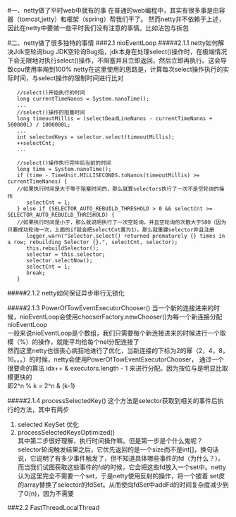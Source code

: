 #一、netty做了平时web中就有的事
    在普通的web编程中，其实有很多事是由容器（tomcat,jetty）和框架（spring）帮我们干了。
    然而netty并不依赖于上述，因此在netty中要做一些平时我们没有注意的事情。比如沾包与拆包
    
#二、netty做了很多独特的事情
###2.1 nioEventLoop
#####2.1.1 netty如何解决Jdk空轮询bug
    JDK空轮询Bug指，jdk本身在处理select()操作时，在极端情况下会无限地对执行select()操作，不阻塞并且立即返回，然后立即再执行。这会导致cpu使用率飚到100%
  netty在这里使用的思路是，计算每次select操作执行的实际时间，与select操作的限制时间进行比对  
  ``` 
     //select()开始执行的时间
     long currentTimeNanos = System.nanoTime();
     ...
     //select()操作的阻塞时间
     long timeoutMillis = (selectDeadLineNanos - currentTimeNanos + 500000L) / 1000000L;
     ...
     int selectedKeys = selector.select(timeoutMillis);
     ++selectCnt;
     ...
                   
     //select()操作执行完毕后当前的时间
     long time = System.nanoTime();
     if (time - TimeUnit.MILLISECONDS.toNanos(timeoutMillis) >= currentTimeNanos) {
     //如果执行时间是大于等于阻塞时间的，那么就算selectors执行了一次不是空轮询的操作
        selectCnt = 1;
     } else if (SELECTOR_AUTO_REBUILD_THRESHOLD > 0 && selectCnt >= SELECTOR_AUTO_REBUILD_THRESHOLD) {
     //如果执行时间是小于，那么就说明执行了一次空轮询。并且空轮询的次数大于500（因为只要成功轮询一次，上面的if就会把selectCnt置为1）。那么就重建selector并且注册
        logger.warn("Selector.select() returned prematurely {} times in a row; rebuilding Selector {}.", selectCnt, selector);
        this.rebuildSelector();
        selector = this.selector;
        selector.selectNow();
        selectCnt = 1;
        break;
     }
 ``` 
#####2.1.2 netty如何保证异步串行无锁化

#####2.1.3 PowerOfTowEventExecutorChooser()
  当一个新的连接进来的时候，nioEventLoop会使用chooserFactory.newChooser()为每一个新连接分配nioEventLoop  
  一般来说nioEventLoop是个数组，我们只需要每个新连接进来的时候进行一个取模（%）的操作，就能平均给每个nel分配连接了  
  然而这里netty也很丧心病狂地进行了优化，当新连接的下标为2的幂（2，4，8，16。。。）的时候，netty会使用PowerOfTowEventExecutorChooser，
  通过一个很要命的算法 idx++ & executors.length - 1 来进行分配。因为按位与是明显比取模更快的  
  即2^n % k = 2^n & (k-1) 

#####2.1.4 processSelectedKey()
  这个方法是selector获取到相关的事件后执行的方法，其中有两步
  1. selected KeySet 优化
  2. processSelectedKeysOptimized()  
  其中第二步很好理解，执行时间操作嘛。但是第一步是个什么鬼呢？  
  selector轮询触发结果之后，它优先返回的是一个size而不是int[]，换句话说，它说明了有多少事件触发了，但不知道具体哪些事件的fd（为什么？）。
  而当我们试图获取这些事件的fd的时候，它会把这些fd放入一个set中。netty认为这里完全不需要一个set，于是netty使用反射的操作，将一个披着
  set皮的array替换了selector的fdSet。从而使向fdSet中addFd的时间复杂度减少到了O(n)，因为不需要

###2.2 FastThreadLocalThread
